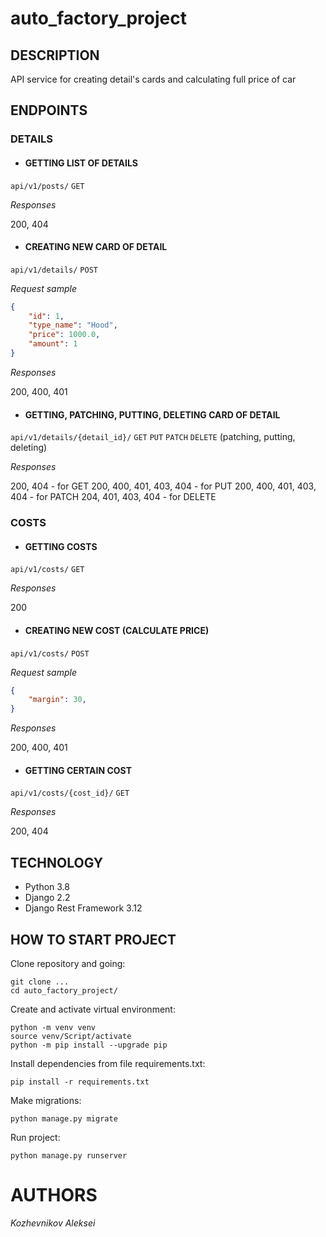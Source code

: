 # auto_factory_project
## DESCRIPTION
API service for creating detail's cards and calculating full price of car

## ENDPOINTS


### DETAILS
 - #### GETTING LIST OF DETAILS

 `api/v1/posts/` `GET`

*Responses*

200, 404
- #### CREATING NEW CARD OF DETAIL

 `api/v1/details/` `POST`

*Request sample*
```json
{
    "id": 1,
    "type_name": "Hood",
    "price": 1000.0,
    "amount": 1
}
```
*Responses*

200, 400, 401

- #### GETTING, PATCHING, PUTTING, DELETING CARD OF DETAIL

 `api/v1/details/{detail_id}/` `GET` `PUT` `PATCH` `DELETE` (patching, putting, deleting)

*Responses*

200, 404 - for GET
200, 400, 401, 403, 404 - for PUT
200, 400, 401, 403, 404 - for PATCH
204, 401, 403, 404 - for DELETE
### COSTS

- #### GETTING COSTS

 `api/v1/costs/` `GET`

*Responses*

200
- #### CREATING NEW COST (CALCULATE PRICE)

 `api/v1/costs/` `POST`

*Request sample*
```json
{
    "margin": 30,
}
```
*Responses*

200, 400, 401

- #### GETTING CERTAIN COST

 `api/v1/costs/{cost_id}/` `GET`

*Responses*

200, 404


## TECHNOLOGY

- Python 3.8
- Django 2.2
- Django Rest Framework 3.12

## HOW TO START PROJECT
Clone repository and going:
```
git clone ...
cd auto_factory_project/
```
Create and activate virtual environment:
```
python -m venv venv
source venv/Script/activate
python -m pip install --upgrade pip
```
Install dependencies from file requirements.txt:
```
pip install -r requirements.txt
```
Make migrations:
```
python manage.py migrate
```
Run project:
```
python manage.py runserver
```
# AUTHORS
*Kozhevnikov Aleksei*

